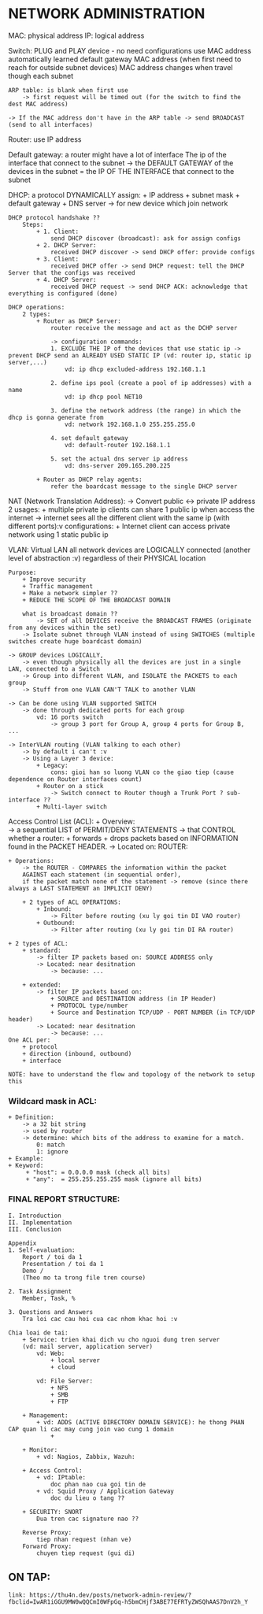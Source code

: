 # NETWORK ADMINISTRATION 
MAC: 
    physical address 
IP: 
    logical address  

Switch: 
    PLUG and PLAY device - no need configurations 
    use MAC address
    automatically learned default gateway MAC address (when first need to reach for outside subnet devices)
    MAC address changes when travel though each subnet

    ARP table: is blank when first use
        -> first request will be timed out (for the switch to find the dest MAC address)

    -> If the MAC address don't have in the ARP table -> send BROADCAST (send to all interfaces)

Router: 
    use IP address

Default gateway: 
    a router might have a lot of interface
    The ip of the interface that connect to the subnet 
        -> the DEFAULT GATEWAY of the devices in the subnet = the IP OF THE INTERFACE that connect to the subnet 

DHCP: 
    a protocol
    DYNAMICALLY assign:
        + IP address 
        + subnet mask 
        + default gateway 
        + DNS server 
    -> for new device which join network

    DHCP protocol handshake ?? 
        Steps: 
            + 1. Client: 
                send DHCP discover (broadcast): ask for assign configs
            + 2. DHCP Server: 
                received DHCP discover -> send DHCP offer: provide configs 
            + 3. Client: 
                received DHCP offer -> send DHCP request: tell the DHCP Server that the configs was received
            + 4. DHCP Server: 
                received DHCP request -> send DHCP ACK: acknowledge that everything is configured (done)

    DHCP operations:
        2 types:
            + Router as DHCP Server: 
                router receive the message and act as the DCHP server 

                -> configuration commands:
                1. EXCLUDE THE IP of the devices that use static ip -> prevent DHCP send an ALREADY USED STATIC IP (vd: router ip, static ip server,...)
                    vd: ip dhcp excluded-address 192.168.1.1

                2. define ips pool (create a pool of ip addresses) with a name
                    vd: ip dhcp pool NET10

                3. define the network address (the range) in which the dhcp is gonna generate from 
                    vd: network 192.168.1.0 255.255.255.0

                4. set default gateway
                    vd: default-router 192.168.1.1

                5. set the actual dns server ip address 
                    vd: dns-server 209.165.200.225

            + Router as DHCP relay agents: 
                refer the boardcast message to the single DHCP server 

NAT (Network Translation Address): 
    -> Convert public <-> private IP address 
        2 usages: 
            + multiple private ip clients can share 1 public ip when access the internet 
                -> internet sees all the different client with the same ip (with different ports):v 
                configurations:
            + Internet client can access private network using 1 static public ip 

    
VLAN: 
    Virtual LAN 
    all network devices are LOGICALLY connected (another level of abstraction :v)
    regardless of their PHYSICAL location

    Purpose: 
        + Improve security
        + Traffic management 
        + Make a network simpler ??
        + REDUCE THE SCOPE OF THE BROADCAST DOMAIN

        what is broadcast domain ?? 
            -> SET of all DEVICES receive the BROADCAST FRAMES (originate from any devices within the set)
        -> Isolate subnet through VLAN instead of using SWITCHES (multiple switches create huge boardcast domain)

    -> GROUP devices LOGICALLY, 
        -> even though physically all the devices are just in a single LAN, connected to a Switch 
        -> Group into different VLAN, and ISOLATE the PACKETS to each group
        -> Stuff from one VLAN CAN'T TALK to another VLAN 

    -> Can be done using VLAN supported SWITCH 
        -> done through dedicated ports for each group 
            vd: 16 ports switch 
                -> group 3 port for Group A, group 4 ports for Group B, ...

    -> InterVLAN routing (VLAN talking to each other)
        -> by default i can't :v 
        -> Using a Layer 3 device: 
            + Legacy: 
                cons: gioi han so luong VLAN co the giao tiep (cause dependence on Router interfaces count)
            + Router on a stick
                -> Switch connect to Router though a Trunk Port ? sub-interface ??  
            + Multi-layer switch 

Access Control List (ACL): 
    + Overview:  
        -> a sequential LIST of PERMIT/DENY STATEMENTS
        -> that CONTROL whether a router: 
            + forwards
            + drops
            packets based on INFORMATION found in the PACKET HEADER. 
        -> Located on: ROUTER: 

    + Operations:  
        -> the ROUTER - COMPARES the information within the packet 
        AGAINST each statement (in sequential order),
        if the packet match none of the statement -> remove (since there always a LAST STATEMENT an IMPLICIT DENY)  

        + 2 types of ACL OPERATIONS: 
            + Inbound: 
                -> Filter before routing (xu ly goi tin DI VAO router)
            + Outbound:
                -> Filter after routing (xu ly goi tin DI RA router)

    + 2 types of ACL: 
        + standard: 
            -> filter IP packets based on: SOURCE ADDRESS only 
            -> Located: near desitnation
                -> because: ...

        + extended: 
            -> filter IP packets based on: 
                + SOURCE and DESTINATION address (in IP Header)
                + PROTOCOL type/number
                + Source and Destination TCP/UDP - PORT NUMBER (in TCP/UDP header)
            -> Located: near desitnation
                -> because: ...
    One ACL per:
        + protocol 
        + direction (inbound, outbound) 
        + interface 

    NOTE: have to understand the flow and topology of the network to setup this 

### Wildcard mask in ACL: 
    + Definition: 
        -> a 32 bit string 
        -> used by router 
        -> determine: which bits of the address to examine for a match.
            0: match 
            1: ignore 
    + Example: 
    + Keyword: 
         + "host": = 0.0.0.0 mask (check all bits)
         + "any":  = 255.255.255.255 mask (ignore all bits)
         
    

### FINAL REPORT STRUCTURE:
    I. Introduction 
    II. Implementation
    III. Conclusion

    Appendix
    1. Self-evaluation:
        Report / toi da 1
        Presentation / toi da 1
        Demo / 
        (Theo mo ta trong file tren course)

    2. Task Assignment
        Member, Task, %

    3. Questions and Answers
        Tra loi cac cau hoi cua cac nhom khac hoi :v

    Chia loai de tai: 
        + Service: trien khai dich vu cho nguoi dung tren server 
        (vd: mail server, application server)     
            vd: Web:
                + local server
                + cloud

            vd: File Server: 
                + NFS
                + SMB
                + FTP

        + Management: 
            + vd: ADDS (ACTIVE DIRECTORY DOMAIN SERVICE): he thong PHAN CAP quan li cac may cung join vao cung 1 domain 
                +  

        + Monitor: 
            + vd: Nagios, Zabbix, Wazuh:

        + Access Control: 
            + vd: IPtable:
                doc phan nao cua goi tin de 
            + vd: Squid Proxy / Application Gateway
                doc du lieu o tang ?? 

        + SECURITY: SNORT 
            Dua tren cac signature nao ??  

        Reverse Proxy: 
            tiep nhan request (nhan ve)
        Forward Proxy: 
            chuyen tiep request (gui di)



## ON TAP: 
    link: https://thu4n.dev/posts/network-admin-review/?fbclid=IwAR1iGGU9MW0wQQCmI0WFpGq-h5bmCHjf3ABE77EFRTyZWSQhAAS7DnV2h_Y

